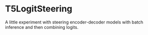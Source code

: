# T5LogitSteering
A little experiment with steering encoder-decoder models with batch inference and then combining logits.

